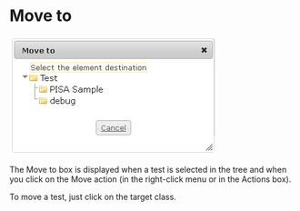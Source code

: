 <!--
author:
    - 'Jérôme Bogaerts'
created_at: '2012-04-12 17:17:03'
updated_at: '2013-03-13 13:38:24'
tags:
    - 'Manage Tests'
-->

Move to
=======

![](../resources/tests-move.png)

The Move to box is displayed when a test is selected in the tree and when you click on the Move action (in the right-click menu or in the Actions box).

To move a test, just click on the target class.


